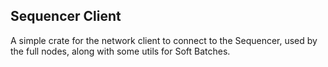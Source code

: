 ## Sequencer Client

A simple crate for the network client to connect to the Sequencer, used by the full nodes, along with some utils for Soft Batches.
